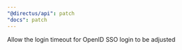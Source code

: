 ```yaml
---
"@directus/api": patch
"docs": patch
---
```


Allow the login timeout for OpenID SSO login to be adjusted
